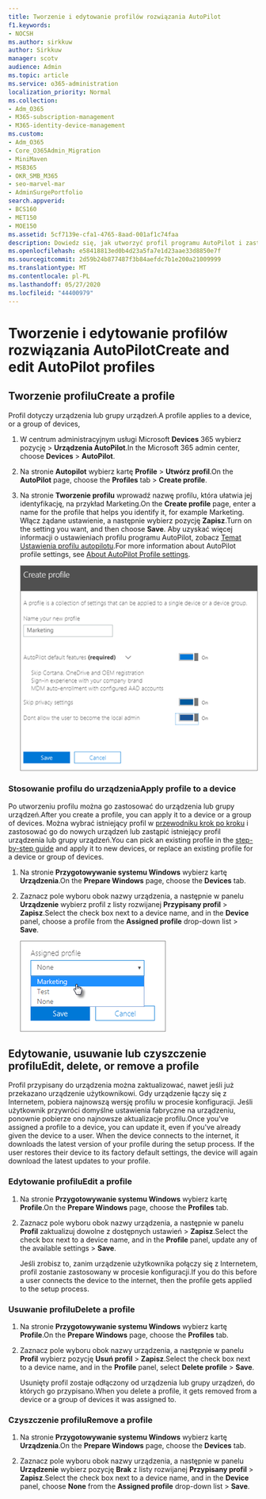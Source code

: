 ```yaml
---
title: Tworzenie i edytowanie profilów rozwiązania AutoPilot
f1.keywords:
- NOCSH
ms.author: sirkkuw
author: Sirkkuw
manager: scotv
audience: Admin
ms.topic: article
ms.service: o365-administration
localization_priority: Normal
ms.collection:
- Adm_O365
- M365-subscription-management
- M365-identity-device-management
ms.custom:
- Adm_O365
- Core_O365Admin_Migration
- MiniMaven
- MSB365
- OKR_SMB_M365
- seo-marvel-mar
- AdminSurgePortfolio
search.appverid:
- BCS160
- MET150
- MOE150
ms.assetid: 5cf7139e-cfa1-4765-8aad-001af1c74faa
description: Dowiedz się, jak utworzyć profil programu AutoPilot i zastosować go do urządzenia, a także edytować lub usunąć profil lub usunąć profil z urządzenia.
ms.openlocfilehash: e58418813ed0b4d23a5fa7e1d23aae33d8850e7f
ms.sourcegitcommit: 2d59b24b877487f3b84aefdc7b1e200a21009999
ms.translationtype: MT
ms.contentlocale: pl-PL
ms.lasthandoff: 05/27/2020
ms.locfileid: "44400979"
---
```

# <a name="create-and-edit-autopilot-profiles"></a><span data-ttu-id="284c5-103">Tworzenie i edytowanie profilów rozwiązania AutoPilot</span><span class="sxs-lookup"><span data-stu-id="284c5-103">Create and edit AutoPilot profiles</span></span>

## <a name="create-a-profile"></a><span data-ttu-id="284c5-104">Tworzenie profilu</span><span class="sxs-lookup"><span data-stu-id="284c5-104">Create a profile</span></span>

<span data-ttu-id="284c5-105">Profil dotyczy urządzenia lub grupy urządzeń.</span><span class="sxs-lookup"><span data-stu-id="284c5-105">A profile applies to a device, or a group of devices,</span></span>
  
1. <span data-ttu-id="284c5-106">W centrum administracyjnym usługi Microsoft **Devices** 365 wybierz pozycję \> **Urządzenia AutoPilot**.</span><span class="sxs-lookup"><span data-stu-id="284c5-106">In the Microsoft 365 admin center, choose **Devices** \> **AutoPilot**.</span></span>
  
2. <span data-ttu-id="284c5-107">Na stronie **Autopilot** wybierz kartę **Profile** \> **Utwórz profil**.</span><span class="sxs-lookup"><span data-stu-id="284c5-107">On the **AutoPilot** page, choose the **Profiles** tab \> **Create profile**.</span></span>
    
3. <span data-ttu-id="284c5-108">Na stronie **Tworzenie profilu** wprowadź nazwę profilu, która ułatwia jej identyfikację, na przykład Marketing.</span><span class="sxs-lookup"><span data-stu-id="284c5-108">On the **Create profile** page, enter a name for the profile that helps you identify it, for example Marketing.</span></span> <span data-ttu-id="284c5-109">Włącz żądane ustawienie, a następnie wybierz pozycję **Zapisz**.</span><span class="sxs-lookup"><span data-stu-id="284c5-109">Turn on the setting you want, and then choose **Save**.</span></span> <span data-ttu-id="284c5-110">Aby uzyskać więcej informacji o ustawieniach profilu programu AutoPilot, zobacz [Temat Ustawienia profilu autopilotu](autopilot-profile-settings.md).</span><span class="sxs-lookup"><span data-stu-id="284c5-110">For more information about AutoPilot profile settings, see [About AutoPilot Profile settings](autopilot-profile-settings.md).</span></span>
    
    ![Enter name and turn on settings in the Create profile panel.](../media/63b5a00d-6a5d-48d0-9557-e7531e80702a.png)
  
### <a name="apply-profile-to-a-device"></a><span data-ttu-id="284c5-112">Stosowanie profilu do urządzenia</span><span class="sxs-lookup"><span data-stu-id="284c5-112">Apply profile to a device</span></span>

<span data-ttu-id="284c5-113">Po utworzeniu profilu można go zastosować do urządzenia lub grupy urządzeń.</span><span class="sxs-lookup"><span data-stu-id="284c5-113">After you create a profile, you can apply it to a device or a group of devices.</span></span> <span data-ttu-id="284c5-114">Można wybrać istniejący profil w [przewodniku krok po kroku](add-autopilot-devices-and-profile.md) i zastosować go do nowych urządzeń lub zastąpić istniejący profil urządzenia lub grupy urządzeń.</span><span class="sxs-lookup"><span data-stu-id="284c5-114">You can pick an existing profile in the [step-by-step guide](add-autopilot-devices-and-profile.md) and apply it to new devices, or replace an existing profile for a device or group of devices.</span></span> 
  
1. <span data-ttu-id="284c5-115">Na stronie **Przygotowywanie systemu Windows** wybierz kartę **Urządzenia**.</span><span class="sxs-lookup"><span data-stu-id="284c5-115">On the **Prepare Windows** page, choose the **Devices** tab.</span></span> 
    
2. <span data-ttu-id="284c5-116">Zaznacz pole wyboru obok nazwy urządzenia, a następnie w panelu **Urządzenie** wybierz profil z listy rozwijanej **Przypisany profil** \> **Zapisz**.</span><span class="sxs-lookup"><span data-stu-id="284c5-116">Select the check box next to a device name, and in the **Device** panel, choose a profile from the **Assigned profile** drop-down list \> **Save**.</span></span>
    
    ![In the Device panel, select an Assigned profile to apply it.](../media/ed0ce33f-9241-4403-a5de-2dddffdc6fb9.png)
  
## <a name="edit-delete-or-remove-a-profile"></a><span data-ttu-id="284c5-118">Edytowanie, usuwanie lub czyszczenie profilu</span><span class="sxs-lookup"><span data-stu-id="284c5-118">Edit, delete, or remove a profile</span></span>

<span data-ttu-id="284c5-p103">Profil przypisany do urządzenia można zaktualizować, nawet jeśli już przekazano urządzenie użytkownikowi. Gdy urządzenie łączy się z Internetem, pobiera najnowszą wersję profilu w procesie konfiguracji. Jeśli użytkownik przywróci domyślne ustawienia fabryczne na urządzeniu, ponownie pobierze ono najnowsze aktualizacje profilu.</span><span class="sxs-lookup"><span data-stu-id="284c5-p103">Once you've assigned a profile to a device, you can update it, even if you've already given the device to a user. When the device connects to the internet, it downloads the latest version of your profile during the setup process. If the user restores their device to its factory default settings, the device will again download the latest updates to your profile.</span></span> 
  
### <a name="edit-a-profile"></a><span data-ttu-id="284c5-122">Edytowanie profilu</span><span class="sxs-lookup"><span data-stu-id="284c5-122">Edit a profile</span></span>

1. <span data-ttu-id="284c5-123">Na stronie **Przygotowywanie systemu Windows** wybierz kartę **Profile**.</span><span class="sxs-lookup"><span data-stu-id="284c5-123">On the **Prepare Windows** page, choose the **Profiles** tab.</span></span> 
    
2. <span data-ttu-id="284c5-124">Zaznacz pole wyboru obok nazwy urządzenia, a następnie w panelu **Profil** zaktualizuj dowolne z dostępnych ustawień \> **Zapisz**.</span><span class="sxs-lookup"><span data-stu-id="284c5-124">Select the check box next to a device name, and in the **Profile** panel, update any of the available settings \> **Save**.</span></span>
    
    <span data-ttu-id="284c5-125">Jeśli zrobisz to, zanim urządzenie użytkownika połączy się z Internetem, profil zostanie zastosowany w procesie konfiguracji.</span><span class="sxs-lookup"><span data-stu-id="284c5-125">If you do this before a user connects the device to the internet, then the profile gets applied to the setup process.</span></span>
    
### <a name="delete-a-profile"></a><span data-ttu-id="284c5-126">Usuwanie profilu</span><span class="sxs-lookup"><span data-stu-id="284c5-126">Delete a profile</span></span>

1. <span data-ttu-id="284c5-127">Na stronie **Przygotowywanie systemu Windows** wybierz kartę **Profile**.</span><span class="sxs-lookup"><span data-stu-id="284c5-127">On the **Prepare Windows** page, choose the **Profiles** tab.</span></span> 
    
2. <span data-ttu-id="284c5-128">Zaznacz pole wyboru obok nazwy urządzenia, a następnie w panelu **Profil** wybierz pozycję **Usuń profil** \> **Zapisz**.</span><span class="sxs-lookup"><span data-stu-id="284c5-128">Select the check box next to a device name, and in the **Profile** panel, select **Delete profile** \> **Save**.</span></span>
    
    <span data-ttu-id="284c5-129">Usunięty profil zostaje odłączony od urządzenia lub grupy urządzeń, do których go przypisano.</span><span class="sxs-lookup"><span data-stu-id="284c5-129">When you delete a profile, it gets removed from a device or a group of devices it was assigned to.</span></span>
    
### <a name="remove-a-profile"></a><span data-ttu-id="284c5-130">Czyszczenie profilu</span><span class="sxs-lookup"><span data-stu-id="284c5-130">Remove a profile</span></span>

1. <span data-ttu-id="284c5-131">Na stronie **Przygotowywanie systemu Windows** wybierz kartę **Urządzenia**.</span><span class="sxs-lookup"><span data-stu-id="284c5-131">On the **Prepare Windows** page, choose the **Devices** tab.</span></span> 
    
2. <span data-ttu-id="284c5-132">Zaznacz pole wyboru obok nazwy urządzenia, a następnie w panelu **Urządzenie** wybierz pozycję **Brak** z listy rozwijanej **Przypisany profil** \> **Zapisz**.</span><span class="sxs-lookup"><span data-stu-id="284c5-132">Select the check box next to a device name, and in the **Device** panel, choose **None** from the **Assigned profile** drop-down list \> **Save**.</span></span>
    
